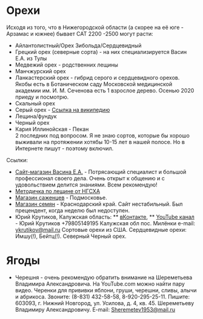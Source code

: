 # Орехи
Исходя из того, что в Нижегородской области (а скорее на её юге - Арзамас и южнее) бывает САТ 2200 -2500 могут расти:
* Айлантолистный/Орех Зибольда/Сердцевидный
* Грецкий орех (северные сорта) - на них специализируется Васин Е.А. из Тулы 
* Медвежий орех - родственних лещины
* Манчжурский орех
* Ланкастерский орех - гибрид серого и сердцевидного орехов. Якобы есть в Ботаническом саду Московской медицинской академии им. И. М. Сеченова есть 1 взрослое дерево. Осенью 2020 приеду и посмотрю.
* Скальный орех
* Серый орех - [Ссылка на википедию](https://ru.wikipedia.org/wiki/%D0%9E%D1%80%D0%B5%D1%85_%D1%81%D0%B5%D1%80%D1%8B%D0%B9 "Wikipedia")
* Лещина/фундук
* Черный орех
* Кария Иллинойская - Пекан  
2 последних под вопросом. Я не знаю сортов, которые бы хорошо выживали на протяжении хотябы 10-15 лет в нашей полосе. Но в Интернете пишут - поэтому включил.

Ссылки:
* [Сайт-магазин Васина Е.А.](http://oreh-tula.ru/ "Сайт Васина Е.А.") - Потрясающий специалист и большой профессионал своего дела. Очень открыт к общению и с удовольствием делится знаниями. Всем рекомендую!
* [Методичка по лещине от НГСХА](https://drive.google.com/file/d/1I3uj-rKLX0lMeqJ1GuTi3e_C2zvt9Znf/view?usp=sharing "Методичка по лещине")
* [Магазин саженцев](https://pitomnik1.ru/ "Магазин саженцев") - Подмосковье.
* [Магазин семян](https://www.treeseed.ru/ "Магазин") - Краснодарский край. Сайт нестабильный. Был прецендент, когда неделю был недоступен.
* Юрий Крутиков, Калужская область: ** [вКонтакте](https://vk.com/ogorodlegko "Огород легко!"), ** [YouTube канал](https://www.youtube.com/channel/UCx62E2Wyo17FBspGr2mYPcw "YouTube") - Юрий Крутиков +79805149195 Калужская обл пос. Милёнки e-mail: ykrutikov@mail.ru Сортовые орехи из США. Сердцевидные орехи: Имшу(!), Бейтц(!). Северный Черный орех.


# Ягоды
* Черешня - очень рекомендую обратить внимание на Шереметьева Владимира Александровича. На YouTube.com можно найти пару видео.  Черенки для прививки яблони, груши, черешни, сливы, алычи и абрикоса. Звоните: (8-831) 432-58-58, 8-920-295-25-11. Пишите: 603093, г. Нижний Новгород, ул. Усилова, д. 4, кв. 45. Шереметьеву Владимиру Александровичу. E-mail: Sheremetev1953@mail.ru
